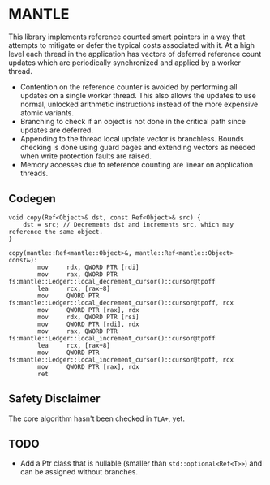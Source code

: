 # MANTLE
This library implements reference counted smart pointers in a way that attempts to mitigate or defer the typical costs associated with it. At a high level each thread in the application has vectors of deferred reference count updates which are periodically synchronized and applied by a worker thread.

* Contention on the reference counter is avoided by performing all updates on a single worker thread. This also allows the updates to use normal, unlocked arithmetic instructions instead of the more expensive atomic variants.
* Branching to check if an object is not done in the critical path since updates are deferred.
* Appending to the thread local update vector is branchless. Bounds checking is done using guard pages and extending vectors as needed when write protection faults are raised.
* Memory accesses due to reference counting are linear on application threads.

## Codegen
```
void copy(Ref<Object>& dst, const Ref<Object>& src) {
    dst = src; // Decrements dst and increments src, which may reference the same object.
}
```

```
copy(mantle::Ref<mantle::Object>&, mantle::Ref<mantle::Object> const&):
        mov     rdx, QWORD PTR [rdi]
        mov     rax, QWORD PTR fs:mantle::Ledger::local_decrement_cursor()::cursor@tpoff
        lea     rcx, [rax+8]
        mov     QWORD PTR fs:mantle::Ledger::local_decrement_cursor()::cursor@tpoff, rcx
        mov     QWORD PTR [rax], rdx
        mov     rdx, QWORD PTR [rsi]
        mov     QWORD PTR [rdi], rdx
        mov     rax, QWORD PTR fs:mantle::Ledger::local_increment_cursor()::cursor@tpoff
        lea     rcx, [rax+8]
        mov     QWORD PTR fs:mantle::Ledger::local_increment_cursor()::cursor@tpoff, rcx
        mov     QWORD PTR [rax], rdx
        ret
```

## Safety Disclaimer
The core algorithm hasn't been checked in `TLA+`, yet.

## TODO
* Add a Ptr class that is nullable (smaller than `std::optional<Ref<T>>`) and can be assigned without branches.
